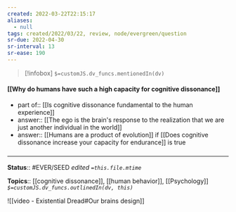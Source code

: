 ```yaml
---
created: 2022-03-22T22:15:17 
aliases:
  - null
tags: created/2022/03/22, review, node/evergreen/question
sr-due: 2022-04-30
sr-interval: 13
sr-ease: 190
---
```

> [!infobox]
`$=customJS.dv_funcs.mentionedIn(dv)`

#### [[Why do humans have such a high capacity for cognitive dissonance]] 

- part of:: [[Is cognitive dissonance fundamental to the human experience]]
- answer:: [[The ego is the brain's response to the realization that we are just another individual in the world]]
- answer:: [[Humans are a product of evolution]] if [[Does cognitive dissonance increase your capacity for endurance]] is true

### <hr class="footnote"/>

**Status**:: #EVER/SEED 
*edited `=this.file.mtime`*

**Topics**:: [[cognitive dissonance]], [[human behavior]], [[Psychology]]
*`$=customJS.dv_funcs.outlinedIn(dv, this)`*

![[video - Existential Dread#Our brains design]]
